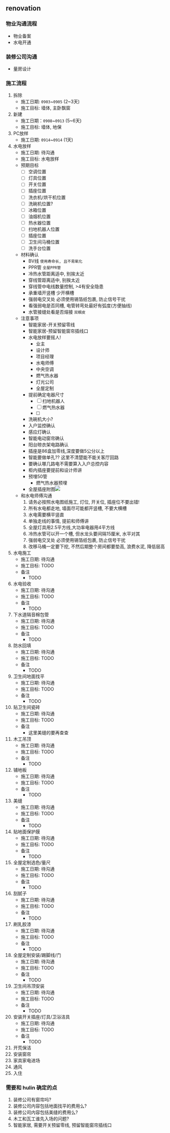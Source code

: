 ## renovation

### 物业沟通流程
* 物业备案
* 水电开通

### 装修公司沟通
* 量房设计

### 施工流程
1. 拆除
    * 施工日期: `0903`~`0905` (2~3天)
    * 施工目标: 墙体, 主卧飘窗
2. 新建
    * 施工日期：`0908`~`0913` (5~6天)
    * 施工目标: 墙体, 地保
3. PC放样
    * 施工日期: `0914`~`0914` (1天)
4. 水电放样
    * 施工日期: 待沟通
    * 施工目标: 水电放样
    * 预期目标
        - [ ] 空调位置
        - [ ] 灯具位置
        - [ ] 开关位置
        - [ ] 插座位置
        - [ ] 洗衣机/烘干机位置
        - [ ] 洗碗机位置?
        - [ ] 冰箱位置
        - [ ] 油烟机位置
        - [ ] 热水器位置
        - [ ] 扫地机器人位置
        - [ ] 插座位置
        - [ ] 卫生间马桶位置
        - [ ] 洗手台位置
    * 材料确认
        + BV线 `使用寿命长, 且不易氧化`
        + PPR管 `全屋PPR管`
        + 冷热水管距离适中, 别挨太近
        + 穿线管距离适中, 别挨太近
        + 穿线管中电线数量控制, >4有安全隐患
        + 承重墙开竖槽 少开横槽
        + 强弱电交叉处 必须使用锡箔纸包裹, 防止信号干扰
        + 看强弱电是否同槽, 电管转弯处最好有弧度(方便抽线)
        + 水管接缝处看是否熔接 `双眼皮`
    * 注意事项
        + 智能家居-开关预留零线
        + 智能家居-预留智能窗帘插线口
        + 水电放样要摇人! 
            * 业主
            * 设计师
            * 项目经理
            * 水电师傅
            * 中央空调
            * 燃气热水器
            * 灯光公司
            * 全屋定制
        + 提前确定电器尺寸
            - [ ] 扫地机器人
            - [ ] 燃气热水器
            - [ ]
        + 洗碗机大小?
        + 入户监控确认
        + 感应灯确认
        + 智能电动窗帘确认
        + 阳台晾衣架电路确认
        + 插座是86盒加零线,深度要做5公分以上
        + 智能要做单孔?? 这里不清楚能不能关客厅回路
        + 要确认哪几路电不需要算入入户总控内容
        + 柜内插座要提前和设计师讲
        + 预埋50管
            * 燃气热水器预埋
        + 全屋插座附图![](0)
    * 和水电师傅沟通
        1. 请务必按照水电图纸施工, 灯位, 开关位, 插座位不要出错!
        2. 所有水电都走地, 墙面尽可能都开竖槽, 不要大横槽
        3. 水电需要横平竖直
        4. 单独走线的事情, 提前和师傅讲
        5. 全屋灯具用2.5平方线,大功率电器用4平方线
        6. 冷热水管可以开一个槽, 但水龙头要间隔15厘米, 水平对其
        7. 强弱电交叉处 必须使用锡箔纸包裹, 防止信号干扰
      8. 改移马桶一定要下挖, 不然后期整个房间都要垫高, 浪费水泥, 降低层高
5. 水电施工
    * 施工日期: 待沟通
    * 施工目标: TODO
    * 备注
        + TODO
6. 水电验收
    * 施工日期: 待沟通
    * 施工目标: TODO
    * 备注
        + TODO
7. 下水道隔音棉包管
    * 施工日期: 待沟通
    * 施工目标: TODO
    * 备注
        + TODO
8. 防水回填
    * 施工日期: 待沟通
    * 施工目标: TODO
    * 备注
        + TODO
9. 卫生间地面找平
    * 施工日期: 待沟通
    * 施工目标: TODO
    * 备注
        + TODO
10. 贴卫生间瓷砖
     * 施工日期: 待沟通
     * 施工目标: TODO
     * 备注
         + 这里美缝的要再查查
11. 木工吊顶
    * 施工日期: 待沟通
    * 施工目标: TODO
    * 备注
        + TODO
12. 铺地板
    * 施工日期: 待沟通
    * 施工目标: TODO
    * 备注
        + TODO
13. 美缝
    * 施工日期: 待沟通
    * 施工目标: TODO
    * 备注
        + TODO
14. 贴地面保护膜
    * 施工日期: 待沟通
    * 施工目标: TODO
    * 备注
        + TODO
15. 全屋定制选色/量尺
    * 施工日期: 待沟通
    * 施工目标: TODO
    * 备注
        + TODO
16. 刮腻子
    * 施工日期: 待沟通
    * 施工目标: TODO
    * 备注
        + TODO
17. 刷乳胶漆
    * 施工日期: 待沟通
    * 施工目标: TODO
    * 备注
        + TODO
18. 全屋定制安装/踢脚线/门
    * 施工日期: 待沟通
    * 施工目标: TODO
    * 备注
        + TODO
19. 卫生间吊顶安装
    * 施工日期: 待沟通
    * 施工目标: TODO
    * 备注
        + TODO
20. 安装开关插座/灯具/卫浴洁具
    * 施工日期: 待沟通
    * 施工目标: TODO
    * 备注
        + TODO
21. 开荒保洁
22. 安装窗帘
23. 家具家电进场
24. 通风
25. 入住

### 需要和 hulin 确定的点
1. 装修公司有窗帘吗?
2. 装修公司内容包括地面找平的费用么? 
3. 装修公司内容包括美缝的费用么?
4. 木工和瓦工谁先入场的问题?
5. 智能家居, 需要开关预留零线, 预留智能窗帘插线口


